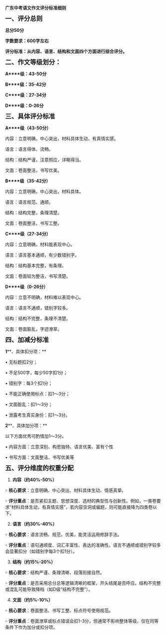 

**广东中考语文作文评分标准细则**

<a name="heading_0"><b style="mso-bidi-font-weight:normal"><span style="font-size:15.0pt;mso-bidi-font-size:
12.0pt;line-height:120%;mso-ascii-font-family:Arial;mso-fareast-font-family:
等线;mso-hansi-font-family:Arial;mso-bidi-font-family:Arial">一、评分总则</span></b></a>

**总分****50****分**

**字数要求：****600****字左右**

**评分标准：从内容、语言、结构和文面四个方面进行综合评分。**

<a name="heading_1"><b style="mso-bidi-font-weight:normal"><span style="font-size:15.0pt;mso-bidi-font-size:
12.0pt;line-height:120%;mso-ascii-font-family:Arial;mso-fareast-font-family:
等线;mso-hansi-font-family:Arial;mso-bidi-font-family:Arial">二、作文等级划分：</span></b></a>

**A****级：****43-50****分**

**B****级：****35-42****分**

**C****级：****27-34****分**

**D****级：****0-26****分**

<a name="heading_2"><b style="mso-bidi-font-weight:normal"><span style="font-size:15.0pt;mso-bidi-font-size:
12.0pt;line-height:120%;mso-ascii-font-family:Arial;mso-fareast-font-family:
等线;mso-hansi-font-family:Arial;mso-bidi-font-family:Arial">三、具体评分标准</span></b></a>

**A****级（****43-50****分）**

内容：立意明确，中心突出，材料具体生动，有真情实感。

语言：语言得体、流畅。

结构：结构严谨，注意照应，详略得当。

文面：卷面整洁，书写优美。

**B****级（****35-42****分）**

内容：立意明确，中心突出，材料具体。

语言：语言规范、通顺。

结构：结构完整，条理清楚。

文面：卷面整洁，书写工整。

**C****级（****27-34****分）**

内容：立意明确，材料能表现中心。

语言：语言基本通顺，有少数错别字。

结构：结构基本完整，有条理。

文面：卷面较为整洁，书写清楚。

**D****级（****0-26****分）**

内容：立意不明确，材料难以表现中心。

语言：语言不通顺，错别字较多。

结构：结构不完整，条理不清楚。

文面：卷面脏乱，字迹潦草。

<a name="heading_3"><b style="mso-bidi-font-weight:normal"><span style="font-size:15.0pt;mso-bidi-font-size:
12.0pt;line-height:120%;mso-ascii-font-family:Arial;mso-fareast-font-family:
等线;mso-hansi-font-family:Arial;mso-bidi-font-family:Arial">四、加减分标准</span></b></a>

**1****、具体扣分项：**

• 无标题扣2分；

• 不足500字，每少50字扣1分；

• 错别字：每3个扣1分；

• 不能正确使用标点：扣1～3分；

• 文面脏乱：扣1～3分；

• 泄露考生真实身份：扣1～3分。

**2****、具体加分项：**

以下方面优秀可酌情加1～3分。

• 内容方面：立意深刻、构思独特、语言优美、富有个性

• 书写方面：文面整洁、书写优美等

<a name="heading_4"><b style="mso-bidi-font-weight:normal"><span style="font-size:15.0pt;mso-bidi-font-size:
12.0pt;line-height:120%;mso-ascii-font-family:Arial;mso-fareast-font-family:
等线;mso-hansi-font-family:Arial;mso-bidi-font-family:Arial">五、评分维度的权重分配</span></b></a>

1. **内容（约****40%-50%****）**

￮ **核心要求**：立意明确、中心突出、材料具体生动、情感真挚。

￮ **评分重点**：是否紧扣主题、思想深度、选材的典型性与创新性。例如，一类卷要求“材料具体生动，有真情实感”，若内容空洞或偏题，则可能直接降为四类卷以下。

2. **语言（约****30%-40%****）**

￮ **核心要求**：语言流畅、规范、优美，能灵活运用修辞手法。

￮ **评分重点**：语句通顺度、词汇丰富性、表达的准确性。语言不通顺或错别字较多会显著扣分（如错别字每3个扣1分）。

3. **结构（约****15%-20%****）**

￮ **核心要求**：结构严谨、条理清晰、段落衔接自然。

￮ **评分重点**：是否采用总分总等逻辑清晰的框架，开头结尾是否呼应。结构不完整或混乱可能导致降档（如D级“结构不完整”）。

4. **文面（约****5%-10%****）**

￮ **核心要求**：卷面整洁、书写工整、标点符号使用规范。

￮ **评分重点**：卷面潦草或标点错误会扣1-3分，但通常不影响整体等级，仅在同等条件下作为加分或扣分项。